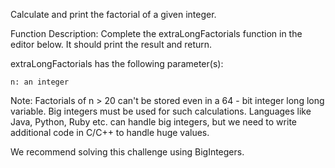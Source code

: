 Calculate and print the factorial of a given integer.

Function Description:
Complete the extraLongFactorials function in the editor below. It should print the result and return.

extraLongFactorials has the following parameter(s):

    n: an integer

Note: Factorials of n > 20 can't be stored even in a 64 - bit integer long long variable. Big integers must be used for such calculations. Languages like Java, Python, Ruby etc. can handle big integers, but we need to write additional code in C/C++ to handle huge values.

We recommend solving this challenge using BigIntegers.

